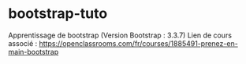 # bootstrap-tuto
Apprentissage de bootstrap (Version Bootstrap : 3.3.7)
Lien de cours associé : https://openclassrooms.com/fr/courses/1885491-prenez-en-main-bootstrap